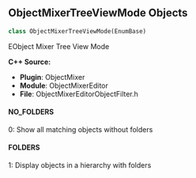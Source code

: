 ## ObjectMixerTreeViewMode Objects

```python
class ObjectMixerTreeViewMode(EnumBase)
```

EObject Mixer Tree View Mode

**C++ Source:**

- **Plugin**: ObjectMixer
- **Module**: ObjectMixerEditor
- **File**: ObjectMixerEditorObjectFilter.h

<a id="unreal.ObjectMixerTreeViewMode.NO_FOLDERS"></a>

#### NO_FOLDERS

0: Show all matching objects without folders

<a id="unreal.ObjectMixerTreeViewMode.FOLDERS"></a>

#### FOLDERS

1: Display objects in a hierarchy with folders

<a id="unreal.ObjectMixerHybridMode"></a>